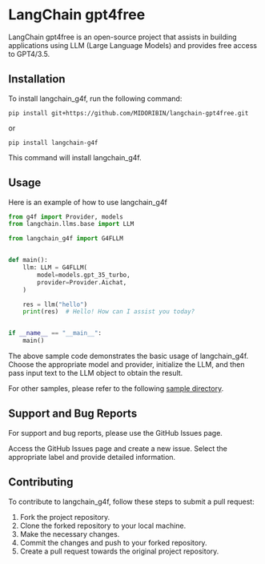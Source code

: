 # LangChain gpt4free

LangChain gpt4free is an open-source project that assists in building applications using LLM (Large Language Models) and provides free access to GPT4/3.5.

## Installation

To install langchain_g4f, run the following command:

```shell
pip install git+https://github.com/MIDORIBIN/langchain-gpt4free.git
```
or
```shell
pip install langchain-g4f
```

This command will install langchain_g4f.

## Usage

Here is an example of how to use langchain_g4f

```python
from g4f import Provider, models
from langchain.llms.base import LLM

from langchain_g4f import G4FLLM


def main():
    llm: LLM = G4FLLM(
        model=models.gpt_35_turbo,
        provider=Provider.Aichat,
    )

    res = llm("hello")
    print(res)  # Hello! How can I assist you today?


if __name__ == "__main__":
    main()
```

The above sample code demonstrates the basic usage of langchain_g4f. Choose the appropriate model and provider, initialize the LLM, and then pass input text to the LLM object to obtain the result.

For other samples, please refer to the following [sample directory](./sample/).

## Support and Bug Reports

For support and bug reports, please use the GitHub Issues page. 

Access the GitHub Issues page and create a new issue. Select the appropriate label and provide detailed information.

## Contributing

To contribute to langchain_g4f, follow these steps to submit a pull request:

1. Fork the project repository.
2. Clone the forked repository to your local machine.
3. Make the necessary changes.
4. Commit the changes and push to your forked repository.
5. Create a pull request towards the original project repository.
